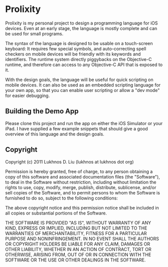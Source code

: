 Prolixity
=========

Prolixity is my personal project to design a programming language for iOS devices. Even at an early stage, the language is mostly complete and can be used for small programs.

The syntax of the language is designed to be usable on a touch-screen keyboard: It requires few special symbols, and auto-correcting spell checkers on mobile devices will be friendly with its keywords and identifiers. The runtime system directly piggybacks on the Objective-C runtime, and therefore can access to any Objective-C API that is exposed to it.

With the design goals, the language will be useful for quick scripting on mobile devices. It can also be used as an embedded scripting language for your own app, so that you can enable user scripting or allow a "dev mode" for easier debugging.


Building the Demo App
---------------------

Please clone this project and run the app on either the iOS Simulator or your iPad. I have supplied a few example snippets that should give a good overview of this language and the design goals.


Copyright
---------

Copyright (c) 2011 Lukhnos D. Liu (lukhnos at lukhnos dot org)

Permission is hereby granted, free of charge, to any person
obtaining a copy of this software and associated documentation
files (the "Software"), to deal in the Software without
restriction, including without limitation the rights to use,
copy, modify, merge, publish, distribute, sublicense, and/or sell
copies of the Software, and to permit persons to whom the
Software is furnished to do so, subject to the following
conditions:

The above copyright notice and this permission notice shall be
included in all copies or substantial portions of the Software.

THE SOFTWARE IS PROVIDED "AS IS", WITHOUT WARRANTY OF ANY KIND,
EXPRESS OR IMPLIED, INCLUDING BUT NOT LIMITED TO THE WARRANTIES
OF MERCHANTABILITY, FITNESS FOR A PARTICULAR PURPOSE AND
NONINFRINGEMENT. IN NO EVENT SHALL THE AUTHORS OR COPYRIGHT
HOLDERS BE LIABLE FOR ANY CLAIM, DAMAGES OR OTHER LIABILITY,
WHETHER IN AN ACTION OF CONTRACT, TORT OR OTHERWISE, ARISING
FROM, OUT OF OR IN CONNECTION WITH THE SOFTWARE OR THE USE OR
OTHER DEALINGS IN THE SOFTWARE.


